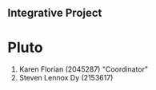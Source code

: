 ## Integrative Project
# Pluto

1. Karen Florian (2045287) "Coordinator"
2. Steven Lennox Dy (2153617)
